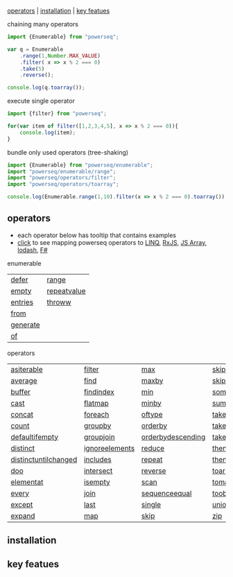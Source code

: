 
[operators](#operators) | [installation](#installation) | [key featues](#key-featues)

chaining many operators
```javascript
import {Enumerable} from "powerseq";

var q = Enumerable
    .range(1,Number.MAX_VALUE)
    .filter( x => x % 2 === 0)
    .take(5)
    .reverse();

console.log(q.toarray());
```

execute single operator

```javascript 
import {filter} from "powerseq";

for(var item of filter([1,2,3,4,5], x => x % 2 === 0)){
    console.log(item);
}
```

bundle only used operators (tree-shaking)

```javascript
import {Enumerable} from "powerseq/enumerable";
import "powerseq/enumerable/range";
import "powerseq/operators/filter";
import "powerseq/operators/toarray";

console.log(Enumerable.range(1,10).filter(x => x % 2 === 0).toarray());
```

## operators
- each operator below has tooltip that contains examples
- [click](https://github.com/marcinnajder/powerseq/tree/master/docs/mapping.md) to see mapping powerseq operators to [LINQ](https://msdn.microsoft.com/en-us/library/system.linq.enumerable(v=vs.110).aspx), [RxJS](http://reactivex.io/rxjs/class/es6/Observable.js~Observable.html), [JS Array](https://developer.mozilla.org/en-US/docs/Web/JavaScript/Reference/Global_Objects/Array), [lodash](https://lodash.com/docs/4.17.2), [F#](https://msdn.microsoft.com/en-us/visualfsharpdocs/conceptual/collections.seq-module-%5bfsharp%5d)

enumerable
<table><tr><td><span><a class="tooltip" href="https://github.com/marcinnajder/powerseq/tree/master/test/enumerable/defer.ts" title=" enumerable_1.defer(() => [1, 2, 3] /* executed on demand */) -> seq [1, 2, 3]">defer</a></span></td><td><span><a class="tooltip" href="https://github.com/marcinnajder/powerseq/tree/master/test/enumerable/range.ts" title=" enumerable_1.range(10, 4) -> seq [10, 11, 12, 13]">range</a></span></td></tr><tr><td><span><a class="tooltip" href="https://github.com/marcinnajder/powerseq/tree/master/test/enumerable/empty.ts" title=" enumerable_1.empty() -> seq []">empty</a></span></td><td><span><a class="tooltip" href="https://github.com/marcinnajder/powerseq/tree/master/test/enumerable/repeatvalue.ts" title=" enumerable_1.repeatvalue(true, 4) -> seq [true, true, true, true]&#013; enumerable_1.take(enumerable_1.repeatvalue(true), 2) -> seq [true, true]">repeatvalue</a></span></td></tr><tr><td><span><a class="tooltip" href="https://github.com/marcinnajder/powerseq/tree/master/test/enumerable/entries.ts" title=" enumerable_1.entries({ 'a': 1, b: 2 }) -> seq [['a', 1], ['b', 2]]&#013; enumerable_1.entries([1, 2, 3]) -> seq [[0, 1], [1, 2], [2, 3]]">entries</a></span></td><td><span><a class="tooltip" href="https://github.com/marcinnajder/powerseq/tree/master/test/enumerable/throww.ts" title=" enumerable_1.throww(new Error('exception ...')) -> error: exception ...">throww</a></span></td></tr><tr><td><span><a class="tooltip" href="https://github.com/marcinnajder/powerseq/tree/master/test/enumerable/from.ts" title=" enumerable_1.Enumerable.from([1, 2, 3]) -> enumerable [1, 2, 3]&#013; enumerable_1.Enumerable.from((function* () { yield 1; })()) -> enumerable []">from</a></span></td></tr><tr><td><span><a class="tooltip" href="https://github.com/marcinnajder/powerseq/tree/master/test/enumerable/generate.ts" title=" enumerable_1.generate(0, x => x < 4, x => x + 1, x => 'a'.repeat(x)) -> seq ['', 'a', 'aa', 'aaa']">generate</a></span></td></tr><tr><td><span><a class="tooltip" href="https://github.com/marcinnajder/powerseq/tree/master/test/enumerable/of.ts" title=" enumerable_1.of(1, 2, true, 'abc') -> seq [1, 2, true, 'abc']">of</a></span></td></tr></table>
operators
<table><tr><td><span><a class="tooltip" href="https://github.com/marcinnajder/powerseq/tree/master/test/operators/asiterable.ts" title=" enumerable_1.asiterable([1, 2] /**changes seq type to help TypeScript*/) -> [1, 2]">asiterable</a></span></td><td><span><a class="tooltip" href="https://github.com/marcinnajder/powerseq/tree/master/test/operators/filter.ts" title=" enumerable_1.filter([1, 2, 2, 3, 4], x => x > 2) -> seq [3, 4]&#013; enumerable_1.filter([1, 2, 2, 3, 4], (x, index) => x - 1 === index) -> seq [1, 2]">filter</a></span></td><td><span><a class="tooltip" href="https://github.com/marcinnajder/powerseq/tree/master/test/operators/max.ts" title=" enumerable_1.max([1, 2, 3, 1]) -> 3&#013; enumerable_1.max(['a', 'bb', 'rrr', 'd'], x => x.length) -> 3">max</a></span></td><td><span><a class="tooltip" href="https://github.com/marcinnajder/powerseq/tree/master/test/operators/skiplast.ts" title=" enumerable_1.skiplast([1, 2, 3, 4], 2) -> seq [1, 2]&#013; enumerable_1.skiplast([1, 2, 3, 4], 0) -> seq [1, 2, 3, 4]&#013; enumerable_1.skiplast([1, 2, 3, 4], 5) -> seq []">skiplast</a></span></td></tr><tr><td><span><a class="tooltip" href="https://github.com/marcinnajder/powerseq/tree/master/test/operators/average.ts" title=" enumerable_1.average([1, 2, 3, 4]) -> 2.5&#013; enumerable_1.average(['a', 'aa', 'aaa'], s => s.length) -> 2">average</a></span></td><td><span><a class="tooltip" href="https://github.com/marcinnajder/powerseq/tree/master/test/operators/find.ts" title=" enumerable_1.find([1, 2, 2, 3, 4]) -> 1&#013; enumerable_1.find([1, 2, 2, 3, 4], x => x > 2) -> 3&#013; enumerable_1.find([1, 2, 2, 3, 4], x => x > 4) -> undefined&#013; enumerable_1.find([1, 2, 2, 3, 4], x => x > 4, 100) -> 100&#013; enumerable_1.find([1, 2, 2, 3, 4], (x, index) => x > 1 && index > 2) -> 3">find</a></span></td><td><span><a class="tooltip" href="https://github.com/marcinnajder/powerseq/tree/master/test/operators/maxby.ts" title=" enumerable_1.maxby(['a', 'bb', 'rrr', 'd'], x => x.length) -> 'rrr'">maxby</a></span></td><td><span><a class="tooltip" href="https://github.com/marcinnajder/powerseq/tree/master/test/operators/skipwhile.ts" title=" enumerable_1.skipwhile([1, 2, 2, 3, 3, 4, 5], x => x < 3) -> seq [3, 3, 4, 5]">skipwhile</a></span></td></tr><tr><td><span><a class="tooltip" href="https://github.com/marcinnajder/powerseq/tree/master/test/operators/buffer.ts" title=" enumerable_1.buffer([1, 2, 3, 4, 5, 6, 7], 2) -> seq [[1, 2], [3, 4], [5, 6], [7]]&#013; enumerable_1.buffer([1, 2, 3, 4, 5, 6, 7], 2, /*skip*/ 4) -> seq [[1, 2], [5, 6]]">buffer</a></span></td><td><span><a class="tooltip" href="https://github.com/marcinnajder/powerseq/tree/master/test/operators/findindex.ts" title=" enumerable_1.findindex([1, 2, 2, 3, 4], x => x > 1) -> 1&#013; enumerable_1.findindex([1, 2, 2, 3, 4], (x, index) => x > 1 && index > 2) -> 3">findindex</a></span></td><td><span><a class="tooltip" href="https://github.com/marcinnajder/powerseq/tree/master/test/operators/min.ts" title=" enumerable_1.min([1, 2, 3, 1]) -> 1&#013; enumerable_1.min(['a', 'bb', 'rrr', 'd'], x => x.length) -> 1">min</a></span></td><td><span><a class="tooltip" href="https://github.com/marcinnajder/powerseq/tree/master/test/operators/some.ts" title=" enumerable_1.some([1]) -> true&#013; enumerable_1.some([]) -> false&#013; enumerable_1.some([1, 2, 3], x => x > 2) -> true&#013; enumerable_1.some([1, 2, 3], x => x > 3) -> false">some</a></span></td></tr><tr><td><span><a class="tooltip" href="https://github.com/marcinnajder/powerseq/tree/master/test/operators/cast.ts" title=" enumerable_1.cast([new Number(1), new Number(2), 's', false], Number) -> error: An element in the sequence cannot be cast to type 'Number'.">cast</a></span></td><td><span><a class="tooltip" href="https://github.com/marcinnajder/powerseq/tree/master/test/operators/flatmap.ts" title=" enumerable_1.flatmap([{ ns: [1] }, { ns: [99, 10] }, { ns: [6, 3] }], x => x.ns) -> seq [1, 99, 10, 6, 3]&#013; enumerable_1.flatmap(['abc', 'cd'], text => text, (text, char) => text + '-' + char) -> seq ['abc-a', 'abc-b', 'abc-c', 'cd-c', 'cd-d']">flatmap</a></span></td><td><span><a class="tooltip" href="https://github.com/marcinnajder/powerseq/tree/master/test/operators/minby.ts" title=" enumerable_1.minby(['a', 'bb', 'rrr', 'd'], x => x.length) -> 'a'">minby</a></span></td><td><span><a class="tooltip" href="https://github.com/marcinnajder/powerseq/tree/master/test/operators/sum.ts" title=" enumerable_1.sum([1, 2, 3]) -> 6&#013; enumerable_1.sum(['a', 'asd', 'yy'], x => x.length) -> 6">sum</a></span></td></tr><tr><td><span><a class="tooltip" href="https://github.com/marcinnajder/powerseq/tree/master/test/operators/concat.ts" title=" enumerable_1.concat([1, 2], [3, 5], [6]) -> seq [1, 2, 3, 5, 6]">concat</a></span></td><td><span><a class="tooltip" href="https://github.com/marcinnajder/powerseq/tree/master/test/operators/foreach.ts" title=" enumerable_1.foreach([1, 2, 3], x => { /* some action */ ; }) -> undefined">foreach</a></span></td><td><span><a class="tooltip" href="https://github.com/marcinnajder/powerseq/tree/master/test/operators/oftype.ts" title=" enumerable_1.oftype([new Number(1), new Number(2), 's', false], Number) -> seq [{  }, {  }]">oftype</a></span></td><td><span><a class="tooltip" href="https://github.com/marcinnajder/powerseq/tree/master/test/operators/take.ts" title=" enumerable_1.take([1, 2, 3, 4, 5], 2) -> seq [1, 2]">take</a></span></td></tr><tr><td><span><a class="tooltip" href="https://github.com/marcinnajder/powerseq/tree/master/test/operators/count.ts" title=" enumerable_1.count([2, 2, 2]) -> 3&#013; enumerable_1.count([2, 4, 6], x => x > 2) -> 2">count</a></span></td><td><span><a class="tooltip" href="https://github.com/marcinnajder/powerseq/tree/master/test/operators/groupby.ts" title=" enumerable_1.groupby(['a', 'b', 'cc', 'ddd', 'xx'], x => x.length) -> seq [enumerable ['a', 'b'], enumerable ['cc', 'xx'], enumerable ['ddd']]&#013; enumerable_1.groupby(['a', 'b', 'cc', 'ddd', 'xx'], x => x.length, x => x.toUpperCase()) -> seq [enumerable ['A', 'B'], enumerable ['CC', 'XX'], enumerable ['DDD']]">groupby</a></span></td><td><span><a class="tooltip" href="https://github.com/marcinnajder/powerseq/tree/master/test/operators/orderby.ts" title=" enumerable_1.orderby([1, 4, 2, 3, 5, 1], x => x) -> enumerable [1, 1, 2, 3, 4, 5]&#013; enumerable_1.orderby(['abc', 'dd', 'sdfe', 'f'], x => x.length) -> enumerable ['f', 'dd', 'abc', 'sdfe']">orderby</a></span></td><td><span><a class="tooltip" href="https://github.com/marcinnajder/powerseq/tree/master/test/operators/takelast.ts" title=" enumerable_1.takelast([1, 2, 3], 2) -> seq [2, 3]&#013; enumerable_1.takelast([1, 2, 3], 0) -> seq []&#013; enumerable_1.takelast([1, 2, 3], 5) -> seq [1, 2, 3]">takelast</a></span></td></tr><tr><td><span><a class="tooltip" href="https://github.com/marcinnajder/powerseq/tree/master/test/operators/defaultifempty.ts" title=" enumerable_1.defaultifempty([1, 2, 3]) -> seq [1, 2, 3]&#013; enumerable_1.defaultifempty([]) -> seq [undefined]&#013; enumerable_1.defaultifempty([], 10) -> seq [10]">defaultifempty</a></span></td><td><span><a class="tooltip" href="https://github.com/marcinnajder/powerseq/tree/master/test/operators/groupjoin.ts" title=" enumerable_1.groupjoin([1, 3, 2], ['a', 'b', 'cc'], x => x, y => y.length, (x, ys) => x + ':' + enumerable_1.toarray(ys)) -> seq ['1:a,b', '2:cc']">groupjoin</a></span></td><td><span><a class="tooltip" href="https://github.com/marcinnajder/powerseq/tree/master/test/operators/orderbydescending.ts" title=" enumerable_1.orderbydescending([1, 4, 2, 3, 5, 1], x => x) -> enumerable [5, 4, 3, 2, 1, 1]&#013; enumerable_1.orderbydescending(['abc', 'dd', 'sdfe', 'f'], x => x.length) -> enumerable ['sdfe', 'abc', 'dd', 'f']">orderbydescending</a></span></td><td><span><a class="tooltip" href="https://github.com/marcinnajder/powerseq/tree/master/test/operators/takewhile.ts" title=" enumerable_1.takewhile([1, 2, 2, 3, 3, 4, 5], x => x < 3) -> seq [1, 2, 2]">takewhile</a></span></td></tr><tr><td><span><a class="tooltip" href="https://github.com/marcinnajder/powerseq/tree/master/test/operators/distinct.ts" title=" enumerable_1.distinct([1, 2, 1, 3, 2]) -> seq [1, 2, 3]&#013; enumerable_1.distinct(['a', 'aa', 'ab', 'abc'], x => x.length) -> seq ['a', 'aa', 'abc']">distinct</a></span></td><td><span><a class="tooltip" href="https://github.com/marcinnajder/powerseq/tree/master/test/operators/ignoreelements.ts" title=" enumerable_1.ignoreelements([1, 3, 2]) -> seq []">ignoreelements</a></span></td><td><span><a class="tooltip" href="https://github.com/marcinnajder/powerseq/tree/master/test/operators/reduce.ts" title=" enumerable_1.reduce([1, 2, 3], (a, x) => a + x) -> 6&#013; enumerable_1.reduce([1, 2, 3], (a, x) => a + (x * 10), '') -> '102030'">reduce</a></span></td><td><span><a class="tooltip" href="https://github.com/marcinnajder/powerseq/tree/master/test/operators/thenby.ts" title=" enumerable_1.thenby(enumerable_1.orderby(['xa', 'a', 'fg', 'ert', 'b'], x => x.length), x => x) -> enumerable ['a', 'b', 'fg', 'xa', 'ert']">thenby</a></span></td></tr><tr><td><span><a class="tooltip" href="https://github.com/marcinnajder/powerseq/tree/master/test/operators/distinctuntilchanged.ts" title=" enumerable_1.distinctuntilchanged([1, 1, 2, 2, 2, 1, 3, 3]) -> seq [1, 2, 1, 3]">distinctuntilchanged</a></span></td><td><span><a class="tooltip" href="https://github.com/marcinnajder/powerseq/tree/master/test/operators/includes.ts" title=" enumerable_1.includes([1, 2, 3], 2) -> true&#013; enumerable_1.includes([1, 2, 3], 5) -> false&#013; enumerable_1.includes([1, 2, 3], 3, /*fromIndex*/ 4) -> false">includes</a></span></td><td><span><a class="tooltip" href="https://github.com/marcinnajder/powerseq/tree/master/test/operators/repeat.ts" title=" enumerable_1.repeat([1, 2, 3], 2) -> seq [1, 2, 3, 1, 2, 3]&#013; enumerable_1.take(enumerable_1.repeat([1, 2, 3]), 5) -> seq [1, 2, 3, 1, 2]">repeat</a></span></td><td><span><a class="tooltip" href="https://github.com/marcinnajder/powerseq/tree/master/test/operators/thenbydescending.ts" title=" enumerable_1.thenbydescending(enumerable_1.orderby(['xa', 'a', 'fg', 'ert', 'b'], x => x.length), x => x) -> enumerable ['b', 'a', 'xa', 'fg', 'ert']">thenbydescending</a></span></td></tr><tr><td><span><a class="tooltip" href="https://github.com/marcinnajder/powerseq/tree/master/test/operators/doo.ts" title=" enumerable_1.doo([1, 2, 3,], (x) => { /* executed during iteration */ ; }) -> seq [1, 2, 3]">doo</a></span></td><td><span><a class="tooltip" href="https://github.com/marcinnajder/powerseq/tree/master/test/operators/intersect.ts" title=" enumerable_1.intersect([1, 2, 2, 3], [3, 3, 1]) -> seq [3, 1]&#013; enumerable_1.intersect(['a', 'c', 'ddd'], ['r', 'ww', 'ttt', 'oooo'], x => x.length) -> seq ['r', 'ttt']">intersect</a></span></td><td><span><a class="tooltip" href="https://github.com/marcinnajder/powerseq/tree/master/test/operators/reverse.ts" title=" enumerable_1.reverse([1, 2, 3]) -> seq [3, 2, 1]">reverse</a></span></td><td><span><a class="tooltip" href="https://github.com/marcinnajder/powerseq/tree/master/test/operators/toarray.ts" title=" enumerable_1.toarray([1, 2, 2]) -> [1, 2, 2]">toarray</a></span></td></tr><tr><td><span><a class="tooltip" href="https://github.com/marcinnajder/powerseq/tree/master/test/operators/elementat.ts" title=" enumerable_1.elementat([1, 2, 12, 15], 2) -> 12&#013; enumerable_1.elementat([1, 2, 12, 15], 20) -> undefined&#013; enumerable_1.elementat([1, 2, 12, 15], 20, 100) -> 100">elementat</a></span></td><td><span><a class="tooltip" href="https://github.com/marcinnajder/powerseq/tree/master/test/operators/isempty.ts" title=" enumerable_1.isempty([]) -> true&#013; enumerable_1.isempty([1, 2]) -> false">isempty</a></span></td><td><span><a class="tooltip" href="https://github.com/marcinnajder/powerseq/tree/master/test/operators/scan.ts" title=" enumerable_1.scan([1, 2, 3], (a, x) => a + x) -> seq [3, 6]&#013; enumerable_1.scan([1, 2, 3], (a, x) => a + (x * 10), '') -> seq ['10', '1020', '102030']">scan</a></span></td><td><span><a class="tooltip" href="https://github.com/marcinnajder/powerseq/tree/master/test/operators/tomap.ts" title=" enumerable_1.tomap(['a', 'bb', 'ccc'], x => x.length) -> Map {1 => 'a', 2 => 'bb', 3 => 'ccc'}&#013; enumerable_1.tomap(['a', 'bb', 'ccc'], x => x.length, x => x.toUpperCase()) -> Map {1 => 'A', 2 => 'BB', 3 => 'CCC'}">tomap</a></span></td></tr><tr><td><span><a class="tooltip" href="https://github.com/marcinnajder/powerseq/tree/master/test/operators/every.ts" title=" enumerable_1.every([1, 2, 12, 15], x => x > 0) -> true&#013; enumerable_1.every([1, 2, 12, 15], x => x < 10) -> false">every</a></span></td><td><span><a class="tooltip" href="https://github.com/marcinnajder/powerseq/tree/master/test/operators/join.ts" title=" enumerable_1.join([1, 2, 3], ['a', 'bb', 'x'], x => x, y => y.length, (x, y) => x + ':' + y) -> seq ['1:a', '1:x', '2:bb']">join</a></span></td><td><span><a class="tooltip" href="https://github.com/marcinnajder/powerseq/tree/master/test/operators/sequenceequal.ts" title=" enumerable_1.sequenceequal([1, 2, 3], [1, 2, 3]) -> true&#013; enumerable_1.sequenceequal([1, 2, 3], [1, 2, 2]) -> false&#013; enumerable_1.sequenceequal([1, 2, 3], [1, 2]) -> false">sequenceequal</a></span></td><td><span><a class="tooltip" href="https://github.com/marcinnajder/powerseq/tree/master/test/operators/toobject.ts" title=" enumerable_1.toobject(['a', 'bb', 'ccc'], x => x.length) -> { 1:a, 2:bb, 3:ccc }&#013; enumerable_1.toobject(['a', 'bb', 'ccc'], x => x.length, x => x.toUpperCase()) -> { 1:A, 2:BB, 3:CCC }">toobject</a></span></td></tr><tr><td><span><a class="tooltip" href="https://github.com/marcinnajder/powerseq/tree/master/test/operators/except.ts" title=" enumerable_1.except([1, 2, 2, 3, 4], [2, 3]) -> seq [1, 4]&#013; enumerable_1.except(['a', 'b', 'ba', 'xde'], ['poc'], x => x.length) -> seq ['a', 'ba']">except</a></span></td><td><span><a class="tooltip" href="https://github.com/marcinnajder/powerseq/tree/master/test/operators/last.ts" title=" enumerable_1.last([1, 2, 3]) -> 3&#013; enumerable_1.last([]) -> undefined&#013; enumerable_1.last([1, 2, 3, 4, 5], x => x > 2) -> 5&#013; enumerable_1.last([1, 2, 3, 4, 5], (x, index) => x > 2 && index < 4) -> 4">last</a></span></td><td><span><a class="tooltip" href="https://github.com/marcinnajder/powerseq/tree/master/test/operators/single.ts" title=" enumerable_1.single([1]) -> 1&#013; enumerable_1.single([1, 2, 3], x => x > 2) -> 3&#013; enumerable_1.single([1, 2, 3], x => x > 1) -> error: More than one element satisfies the condition in predicate.">single</a></span></td><td><span><a class="tooltip" href="https://github.com/marcinnajder/powerseq/tree/master/test/operators/union.ts" title=" enumerable_1.union([1, 2, 2], [2, 3, 3, 4]) -> seq [1, 2, 3, 4]&#013; enumerable_1.union(['a', 'c', 'ddd'], ['r', 'ww', 'ttt', 'oooo'], x => x.length) -> seq ['a', 'ddd', 'ww', 'oooo']">union</a></span></td></tr><tr><td><span><a class="tooltip" href="https://github.com/marcinnajder/powerseq/tree/master/test/operators/expand.ts" title=" enumerable_1.expand([1], x => x > 8 ? [] : [10, x * 2]) -> seq [1, 10, 2, 10, 4, 10, 8, 10, 16]">expand</a></span></td><td><span><a class="tooltip" href="https://github.com/marcinnajder/powerseq/tree/master/test/operators/map.ts" title=" enumerable_1.map([1, 2, 3], x => x * 10) -> seq [10, 20, 30]&#013; enumerable_1.map([1, 2, 3], (x, index) => x * 10 + index) -> seq [10, 21, 32]">map</a></span></td><td><span><a class="tooltip" href="https://github.com/marcinnajder/powerseq/tree/master/test/operators/skip.ts" title=" enumerable_1.skip([1, 2, 3, 4, 5], 2) -> seq [3, 4, 5]">skip</a></span></td><td><span><a class="tooltip" href="https://github.com/marcinnajder/powerseq/tree/master/test/operators/zip.ts" title=" enumerable_1.zip(['a', 'b', 'c'], [1, 2], (s, n) => s + n) -> seq ['a1', 'b2']&#013; enumerable_1.zip(['a', 'b', 'c'], [1, 2], [false], (s, n, b) => s + n + b) -> seq ['a1false']">zip</a></span></td></tr></table>

## installation
## key featues
